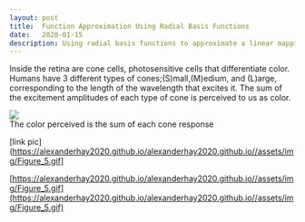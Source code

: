 ```yaml
---
layout: post
title:  Function Approximation Using Radial Basis Functions
date:   2020-01-15
description: Using radial basis functions to approximate a linear mapping
---
```

Inside the retina are cone cells, photosensitive cells that differentiate color. Humans have 3 different types of cones;(S)mall,(M)edium, and (L)arge, corresponding to the length of the wavelength that excites it. The sum of the excitement amplitudes of each type of cone is perceived to us as color.

<div class="img_row">
    <img class="col three" src="{{ site.baseurl }}/assets/img/Figure_5.gif">
</div>
<div class="col three caption">
    The color perceived is the sum of each cone response
</div>

[link pic](https://alexanderhay2020.github.io/alexanderhay2020.github.io//assets/img/Figure_5.gif]

[https://alexanderhay2020.github.io/alexanderhay2020.github.io//assets/img/Figure_5.gif](https://alexanderhay2020.github.io/alexanderhay2020.github.io//assets/img/Figure_5.gif)
